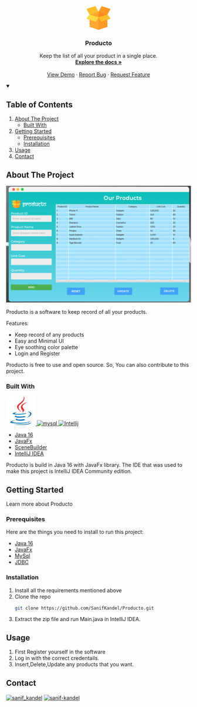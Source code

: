 <!--
*** Thanks othneildrew for providing this template
-->


<!-- PROJECT LOGO -->
<br />
<p align="center">
  <a href="https://github.com/SanifKandel/Producto">
    <img src="https://github.com/SanifKandel/Producto/blob/sanif/src/Frontend/Images/box.png" alt="Logo" width="64" height="64">
  </a>

  <h3 align="center">Producto</h3>
 
  <p align="center"> </p>

  <p align="center">
    Keep the list of all your product in a single place.
    <br />
    <a href="https://github.com/Sanif-Kandel/Producto"><strong>Explore the docs »</strong></a>
    <br />
    <br />
    <a href="https://github.com/Sanif-Kandel/Producto">View Demo</a>
    ·
    <a href="https://github.com/Sanif-Kandel/Producto/issues">Report Bug</a>
    ·
    <a href="https://github.com/Sanif-Kandel/Producto/issues">Request Feature</a>
  </p>
</p>



<!-- TABLE OF CONTENTS -->

<details open="open">
  <summary><h2>Table of Contents</summary>
  <ol>
    <li>
      <a href="#about-the-project">About The Project</a>
      <ul>
        <li><a href="#built-with">Built With</a></li>
      </ul>
    </li>
    <li>
      <a href="#getting-started">Getting Started</a>
      <ul>
        <li><a href="#prerequisites">Prerequisites</a></li>
        <li><a href="#installation">Installation</a></li>
      </ul>
    </li>
    <li><a href="#usage">Usage</a></li>
    <li><a href="#contact">Contact</a></li>
  </ol>
</details>



<!-- ABOUT THE PROJECT -->
## About The Project



  ![Product Name Screen Shot](https://github.com/SanifKandel/Producto/blob/sanif/src/Frontend/Images/MainPage.png)


Producto is a software to keep record of all your products.

Features:
* Keep record of any products
* Easy and Minimal UI
* Eye soothing color palette
* Login and Register


Producto is free to use and open source. So, You can also contribute to this project. 

### Built With
<p align="left"> <a href="https://www.java.com" target="_blank"> <img src="https://raw.githubusercontent.com/devicons/devicon/master/icons/java/java-original.svg" alt="java" width="80" height="80"/> </a> <a href="https://www.mysql.com" target="_blank"> <img src="https://www.mysql.com/common/logos/logo-mysql-170x115.png" alt="mysql" width="100" height="80"/> </a><a href="https://www.jetbrains.com" target="_blank"> <img src="https://idroot.us/wp-content/uploads/2019/04/intellij-logo.png" alt="Intellij" width="100" height="80"/> </a></p>
  
* [Java 16](https://www.oracle.com/java/technologies/downloads/)
* [JavaFx](https://openjfx.io/)
* [SceneBuilder](https://gluonhq.com/products/scene-builder/)
* [IntelliJ IDEA](https://www.jetbrains.com/idea/)

Producto is build in Java 16 with JavaFx library. The IDE that was used to make this project is IntelliJ IDEA Community edition.


<!-- GETTING STARTED -->
## Getting Started

Learn more about Producto

### Prerequisites

Here are the things you need to install to run this project:

* [Java 16](https://www.oracle.com/java/technologies/downloads/)
* [JavaFx](https://openjfx.io/)
* [MySql](https://www.mysql.com/)
* [JDBC](https://dev.mysql.com/downloads/connector/j/)


### Installation

1. Install all the requirements mentioned above
2. Clone the repo
   ```sh
   git clone https://github.com/SanifKandel/Producto.git
   ```
3. Extract the zip file and run Main.java in IntelliJ IDEA.

<!-- USAGE EXAMPLES -->
## Usage

1. First Register yourself in the software
2. Log in with the correct credentails.
3. Insert,Delete,Update any products that you want.



<!-- CONTACT -->
## Contact

<p align="left">
<a href="https://twitter.com/sanif_kandel" target="blank"><img align="center" src="https://raw.githubusercontent.com/rahuldkjain/github-profile-readme-generator/master/src/images/icons/Social/twitter.svg" alt="sanif_kandel" height="30" width="40" /></a>
<a href="https://linkedin.com/in/sanif-kandel" target="blank"><img align="center" src="https://raw.githubusercontent.com/rahuldkjain/github-profile-readme-generator/master/src/images/icons/Social/linked-in-alt.svg" alt="sanif-kandel" height="30" width="40" /></a>
</p>
